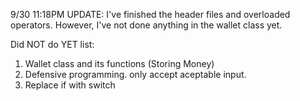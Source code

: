 9/30 11:18PM UPDATE:
I've finished the header files and overloaded operators. 
However, I've not done anything in the wallet class yet.

Did NOT do YET list:
1. Wallet class and its functions (Storing Money)
2. Defensive programming. only accept aceptable input.
3. Replace if with switch
